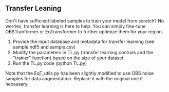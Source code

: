 
Transfer Leaning
---

Don't have sufficient labeled samples to train your model from scratch? No worries, transfer learning is here to help. You can simply fine-tune OBSTranformer or EqTransformer to further optimize them for your region.

1. Provide the input database and metadata for transfer learning (see sample.hdf5 and sample.csv) 
2. Modify the parameters in TL.py (transfer learning controls and the "trainer" function) based on the size of your dataset 
3. Run the TL.py code (python TL.py)

Note that the EqT_utils.py has been slightly modified to use OBS noise samples for data augmentation. Replace it with the original one if necessary.
